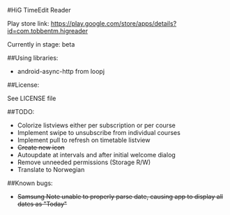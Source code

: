 #HiG TimeEdit Reader

Play store link: https://play.google.com/store/apps/details?id=com.tobbentm.higreader

Currently in stage: beta


##Using libraries:

* android-async-http from loopj

##License:

See LICENSE file

##TODO:

* Colorize listviews either per subscription or per course
* Implement swipe to unsubscribe from individual courses
* Implement pull to refresh on timetable listview
* ~~Create new icon~~
* Autoupdate at intervals and after initial welcome dialog
* Remove unneeded permissions (Storage R/W)
* Translate to Norwegian

##Known bugs:

* ~~Samsung Note unable to properly parse date, causing app to display all dates as "Today"~~